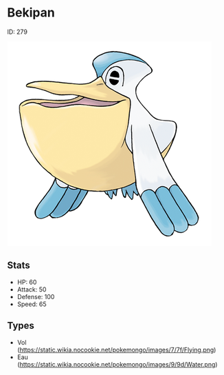 # Bekipan


ID: 279

![](https://raw.githubusercontent.com/PokeAPI/sprites/master/sprites/pokemon/other/official-artwork/279.png "Bekipan")

## Stats


 - HP: 60
 - Attack: 50
 - Defense: 100
 - Speed: 65

## Types


 - Vol (https://static.wikia.nocookie.net/pokemongo/images/7/7f/Flying.png)
 - Eau (https://static.wikia.nocookie.net/pokemongo/images/9/9d/Water.png)
